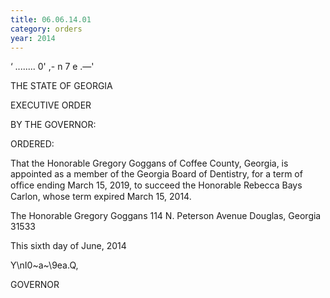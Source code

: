 ```yaml
---
title: 06.06.14.01
category: orders
year: 2014
---
```

  

‘ ........ 0' ,-
 n 7 e .—'

THE STATE OF GEORGIA

EXECUTIVE ORDER

BY THE GOVERNOR:

ORDERED:

That the Honorable Gregory Goggans of Coffee County, Georgia,
is appointed as a member of the Georgia Board of Dentistry, for a
term of ofﬁce ending March 15, 2019, to succeed the Honorable
Rebecca Bays Carlon, whose term expired March 15, 2014.

The Honorable Gregory Goggans
114 N. Peterson Avenue
Douglas, Georgia 31533

This sixth day of June, 2014

Y\nI0~a~\9ea.Q,

GOVERNOR

